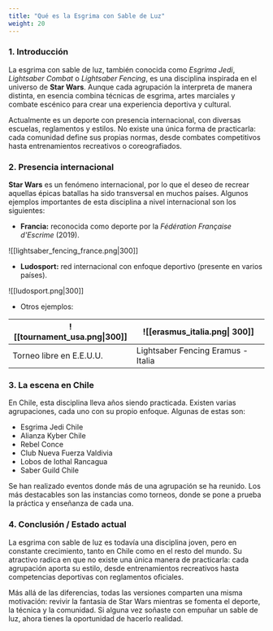 ```yaml
---
title: "Qué es la Esgrima con Sable de Luz"
weight: 20
---
```




### **1. Introducción**

La esgrima con sable de luz, también conocida como *Esgrima Jedi*, *Lightsaber Combat* o *Lightsaber Fencing*, es una disciplina inspirada en el universo de **Star Wars**. Aunque cada agrupación la interpreta de manera distinta, en esencia combina técnicas de esgrima, artes marciales y combate escénico para crear una experiencia deportiva y cultural.

Actualmente es un deporte con presencia internacional, con diversas escuelas, reglamentos y estilos. No existe una única forma de practicarla: cada comunidad define sus propias normas, desde combates competitivos hasta entrenamientos recreativos o coreografiados.

### **2. Presencia internacional**

**Star Wars** es un fenómeno internacional, por lo que el deseo de recrear aquellas épicas batallas ha sido transversal en muchos países. Algunos ejemplos importantes de esta disciplina a nivel internacional son los siguientes:

- **Francia:** reconocida como deporte por la _Fédération Française d'Escrime_ (2019).

![[lightsaber_fencing_france.png|300]]

- **Ludosport:** red internacional con enfoque deportivo (presente en varios países).

![[ludosport.png|300]]

- Otros ejemplos: 


| ![[tournament_usa.png\|300]] | ![[erasmus_italia.png\| 300]]      |
| ---------------------------- | ---------------------------------- |
| Torneo libre en E.E.U.U.     | Lightsaber Fencing Eramus - Italia | 



### **3. La escena en Chile**

En Chile, esta disciplina lleva años siendo practicada. Existen varias agrupaciones, cada uno con su propio enfoque. Algunas de estas son:

- Esgrima Jedi Chile
- Alianza Kyber Chile
- Rebel Conce
- Club Nueva Fuerza Valdivia
- Lobos de lothal Rancagua
- Saber Guild Chile

Se han realizado eventos donde más de una agrupación se ha reunido. Los más destacables son las instancias como torneos, donde se pone a prueba la práctica y enseñanza de cada una.


### **4. Conclusión / Estado actual**

La esgrima con sable de luz es todavía una disciplina joven, pero en constante crecimiento, tanto en Chile como en el resto del mundo. Su atractivo radica en que no existe una única manera de practicarla: cada agrupación aporta su estilo, desde entrenamientos recreativos hasta competencias deportivas con reglamentos oficiales.

Más allá de las diferencias, todas las versiones comparten una misma motivación: revivir la fantasía de Star Wars mientras se fomenta el deporte, la técnica y la comunidad. Si alguna vez soñaste con empuñar un sable de luz, ahora tienes la oportunidad de hacerlo realidad.